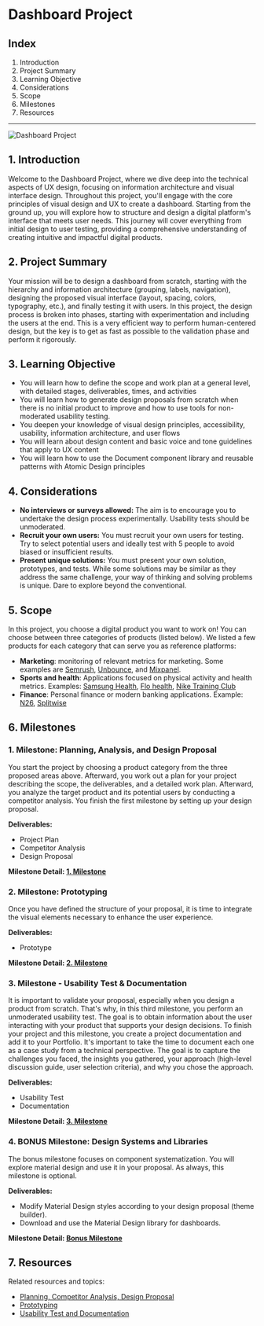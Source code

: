 # Dashboard Project

## Index
1. Introduction
2. Project Summary
3. Learning Objective
4. Considerations
5. Scope
6. Milestones
7. Resources

---

![Dashboard Project](https://github.com/ReDI-School/ux_ui_bootcamp/assets/51905839/53453069-07a7-4050-a817-cad4181bba7b)


## 1. Introduction

Welcome to the Dashboard Project, where we dive deep into the technical aspects of UX design, focusing on information architecture and visual interface design. Throughout this project, you'll engage with the core principles of visual design and UX to create a dashboard. Starting from the ground up, you will explore how to structure and design a digital platform's interface that meets user needs. This journey will cover everything from initial design to user testing, providing a comprehensive understanding of creating intuitive and impactful digital products.

## 2. Project Summary

Your mission will be to design a dashboard from scratch, starting with the hierarchy and information architecture (grouping, labels, navigation), designing the proposed visual interface (layout, spacing, colors, typography, etc.), and finally testing it with users. In this project, the design process is broken into phases, starting with experimentation and including the users at the end. This is a very efficient way to perform human-centered design, but the key is to get as fast as possible to the validation phase and perform it rigorously.

## 3. Learning Objective

- You will learn how to define the scope and work plan at a general level, with detailed stages, deliverables, times, and activities
- You will learn how to generate design proposals from scratch when there is no initial product to improve and how to use tools for non-moderated usability testing.
- You deepen your knowledge of visual design principles, accessibility, usability, information architecture, and user flows
- You will learn about design content and basic voice and tone guidelines that apply to UX content
- You will learn how to use the Document component library and reusable patterns with Atomic Design principles

## 4. Considerations

- **No interviews or surveys allowed:** The aim is to encourage you to undertake the design process experimentally. Usability tests should be unmoderated.
- **Recruit your own users:** You must recruit your own users for testing. Try to select potential users and ideally test with 5 people to avoid biased or insufficient results.
- **Present unique solutions:** You must present your own solution, prototypes, and tests. While some solutions may be similar as they address the same challenge, your way of thinking and solving problems is unique. Dare to explore beyond the conventional.

## 5. Scope

In this project, you choose a digital product you want to work on! You can choose between three categories of products (listed below). We listed a few products for each category that can serve you as reference platforms:

- **Marketing**: monitoring of relevant metrics for marketing. Some examples are [Semrush](https://www.semrush.com/), [Unbounce](https://unbounce.com/), and [Mixpanel](https://mixpanel.com/).
- **Sports and health**: Applications focused on physical activity and health metrics. Examples: [Samsung Health](https://play.google.com/store/apps/details?id=com.sec.android.app.shealth&hl=en&gl=US&pli=1), [Flo health](https://flo.health/de), [Nike Training Club](https://www.nike.com/ntc-app)
- **Finance**: Personal finance or modern banking applications. Example: [N26](https://n26.com/de-de), [Splitwise](https://www.splitwise.com/)

## 6. Milestones

### 1. Milestone: Planning, Analysis, and Design Proposal

You start the project by choosing a product category from the three proposed areas above. Afterward, you work out a plan for your project describing the scope, the deliverables, and a detailed work plan. Afterward, you analyze the target product and its potential users by conducting a competitor analysis. You finish the first milestone by setting up your design proposal.

**Deliverables:**

- Project Plan
- Competitor Analysis
- Design Proposal

**Milestone Detail: [1. Milestone](https://github.com/ReDI-School/ux_ui_bootcamp/blob/main/projects/03_web_application/1_milestone.md)**

### 2. Milestone: Prototyping

Once you have defined the structure of your proposal, it is time to integrate the visual elements necessary to enhance the user experience.

**Deliverables:**

- Prototype

**Milestone Detail: [2. Milestone](https://github.com/ReDI-School/ux_ui_bootcamp/blob/main/projects/03_web_application/2_milestone.md)**
  

### 3. Milestone - Usability Test & Documentation

It is important to validate your proposal, especially when you design a product from scratch. That's why, in this third milestone, you perform an unmoderated usability test. The goal is to obtain information about the user interacting with your product that supports your design decisions. To finish your project and this milestone, you create a project documentation and add it to your Portfolio. It's important to take the time to document each one as a case study from a technical perspective. The goal is to capture the challenges you faced, the insights you gathered, your approach (high-level discussion guide, user selection criteria), and why you chose the approach. 

**Deliverables:**

- Usability Test
- Documentation 

**Milestone Detail: [3. Milestone](https://github.com/ReDI-School/ux_ui_bootcamp/blob/main/projects/03_web_application/3_milestone.md)**

### 4. BONUS Milestone: Design Systems and Libraries

The bonus milestone focuses on component systematization. You will explore material design and use it in your proposal. As always, this milestone is optional.

**Deliverables:**

- Modify Material Design styles according to your design proposal (theme builder).
- Download and use the Material Design library for dashboards.

**Milestone Detail: [Bonus Milestone](https://github.com/ReDI-School/ux_ui_bootcamp/blob/main/projects/03_web_application/Bonus_milestone.md)** 


## 7. Resources

Related resources and topics:
- [Planning, Competitor Analysis, Design Proposal](https://redi-school-1.gitbook.io/ux-ui-bootcamp/3.-project-dashboard/milestone-1-planning-competitor-analysis-design-proposal)
- [Prototyping](https://redi-school-1.gitbook.io/ux-ui-bootcamp/3.-project-dashboard/milestone-2-prototyping)
- [Usability Test and Documentation](https://redi-school-1.gitbook.io/ux-ui-bootcamp/3.-project-dashboard/milestone-3-usability-test-and-documentation)
